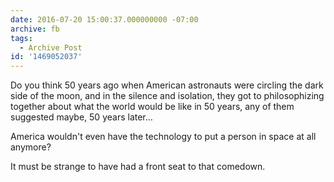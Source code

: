 ```yaml
---
date: 2016-07-20 15:00:37.000000000 -07:00
archive: fb
tags: 
  - Archive Post
id: '1469052037'
---
```


Do you think 50 years ago when American astronauts were circling the dark side of the moon, and in the silence and isolation, they got to philosophizing together about what the world would be like in 50 years, any of them suggested maybe, 50 years later…

America wouldn't even have the technology to put a person in space at all anymore?

It must be strange to have had a front seat to that comedown.
